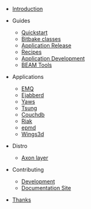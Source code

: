 <!-- docs/_sidebar.md -->

- [Introduction](README)
  
- Guides

  - [Quickstart](guides-quickstart)
  - [Bitbake classes](guides-bitbake-classes)
  - [Application Release](guides-my-application)
  - [Recipes](guides-a-tiny-recipe)
  - [Application Development](guides-development)
  - [BEAM Tools](guides-beamtools)

- Applications
  
  - [EMQ](guides-emqx)
  - [Ejabberd](guides-ejabberd)
  - [Yaws](guides-yaws)
  - [Tsung](guides-tsung)
  - [Couchdb](guides-couchdb)
  - [Riak](guides-riak)
  - [epmd](guides-epmd)
  - [Wings3d](guides-wings)
  
- Distro

  - [Axon layer](guides-axon-layer)

- Contributing

  - [Development](contributing-meta-erlang)
  - [Documentation Site](contributing-doc-site)

- [Thanks](thanks)

